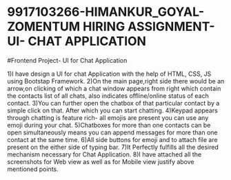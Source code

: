 # 9917103266-HIMANKUR_GOYAL- ZOMENTUM HIRING ASSIGNMENT- UI- CHAT APPLICATION
#Frontend Project- UI for Chat Application 

1)I have design a UI for chat Application with the help of HTML, CSS, JS using Bootstap Framework.
2)On the main page,right side there would be an arrow,on clicking of which a chat window appears from right which contain the contacts list of all chats, also indicates     offline/online status of each contact.
3)You can further open the chatbox of that particular contact by a simple click on that. After which you can start chatting.
4)Keypad appears through chatting is feature rich- all emojis are present you can use any emoji during your chat.
5)Chatboxes for more than one contacts can be open simultaneously means you can append messages for more than one contact at the same time.
6)All side buttons for emoji and to attach file are present on the either side of typing bar.
7)It Perfectly fulfills all the desired mechanism necessary for Chat Application.
8)I have attached all the screenshots for Web view as well as for Mobile view justify above mentioned points.



